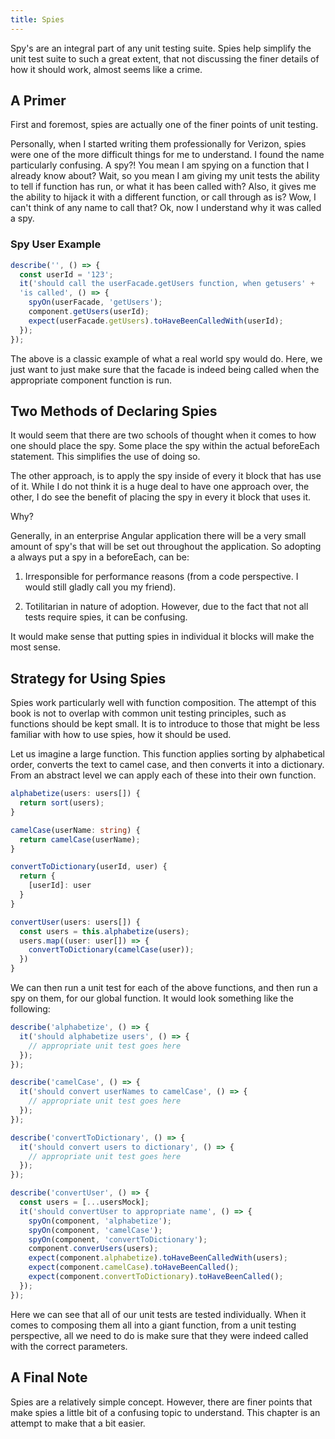 ```yaml
---
title: Spies
---
```


Spy's are an integral part of any unit testing suite. Spies help
simplify the unit test suite to such a great extent, that not discussing
the finer details of how it should work, almost seems like a crime.

 ## A Primer ##

First and foremost, spies are actually one of the finer points of unit
testing.

Personally, when I started writing them professionally for Verizon,
spies were one of the more difficult things for me to understand. I
found the name particularly confusing. A spy?! You mean I am spying on a
function that I already know about? Wait, so you mean I am giving my
unit tests the ability to tell if function has run, or what it has been
called with? Also, it gives me the ability to hijack it with a different
function, or call through as is? Wow, I can't think of any name to call
that? Ok, now I understand why it was called a spy.

###  Spy User Example ###

```typescript
describe('', () => {
  const userId = '123';
  it('should call the userFacade.getUsers function, when getusers' +
  'is called', () => {
    spyOn(userFacade, 'getUsers');
    component.getUsers(userId);
    expect(userFacade.getUsers).toHaveBeenCalledWith(userId);
  });
});
```

The above is a classic example of what a real world spy would do. Here,
we just want to just make sure that the facade is indeed being called
when the appropriate component function is run.

## Two Methods of Declaring Spies ##

It would seem that there are two schools of thought when it comes to how
one should place the spy. Some place the spy within the actual
beforeEach statement. This simplifies the use of doing so.

The other approach, is to apply the spy inside of every it block that
has use of it. While I do not think it is a huge deal to have one
approach over, the other, I do see the benefit of placing the spy in
every it block that uses it.

Why?

Generally, in an enterprise Angular application there will be a very
small amount of spy's that will be set out throughout the application.
So adopting a always put a spy in a beforeEach, can be:

1.  Irresponsible for performance reasons (from a code perspective. I
    would still gladly call you my friend).

2.  Totilitarian in nature of adoption. However, due to the fact that
    not all tests require spies, it can be confusing.

It would make sense that putting spies in individual it blocks will make
the most sense.

## Strategy for Using Spies ##

Spies work particularly well with function composition. The attempt of
this book is not to overlap with common unit testing principles, such as
functions should be kept small. It is to introduce to those that might
be less familiar with how to use spies, how it should be used.

Let us imagine a large function. This function applies sorting by
alphabetical order, converts the text to camel case, and then converts
it into a dictionary. From an abstract level we can apply each of these
into their own function.

```typescript
alphabetize(users: users[]) {
  return sort(users);
}

camelCase(userName: string) {
  return camelCase(userName);
}

convertToDictionary(userId, user) {
  return {
    [userId]: user
  }
}

convertUser(users: users[]) {
  const users = this.alphabetize(users);
  users.map((user: user[]) => {
    convertToDictionary(camelCase(user));
  })
}
```

We can then run a unit test for each of the above functions, and then
run a spy on them, for our global function. It would look something like
the following:

```typescript
describe('alphabetize', () => {
  it('should alphabetize users', () => {
    // appropriate unit test goes here
  });
});

describe('camelCase', () => {
  it('should convert userNames to camelCase', () => {
    // appropriate unit test goes here
  });
});

describe('convertToDictionary', () => {
  it('should convert users to dictionary', () => {
    // appropriate unit test goes here
  });
});

describe('convertUser', () => {
  const users = [...usersMock];
  it('should convertUser to appropriate name', () => {
    spyOn(component, 'alphabetize');
    spyOn(component, 'camelCase');
    spyOn(component, 'convertToDictionary');
    component.converUsers(users);
    expect(component.alphabetize).toHaveBeenCalledWith(users);
    expect(component.camelCase).toHaveBeenCalled();
    expect(component.convertToDictionary).toHaveBeenCalled();
  });
});
```

Here we can see that all of our unit tests are tested individually. When
it comes to composing them all into a giant function, from a unit
testing perspective, all we need to do is make sure that they were
indeed called with the correct parameters.

## A Final Note ##

Spies are a relatively simple concept. However, there are finer points
that make spies a little bit of a confusing topic to understand. This
chapter is an attempt to make that a bit easier.
